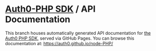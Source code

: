 # [Auth0-PHP SDK](https://github.com/auth0/auth0-PHP/tree/docs) / API Documentation

This branch houses automatically generated API documentation for [the Auth0 PHP SDK](https://github.com/auth0/auth0-PHP/tree/docs), served via GitHub Pages. You can browse this documentation at: https://auth0.github.io/node-PHP/
